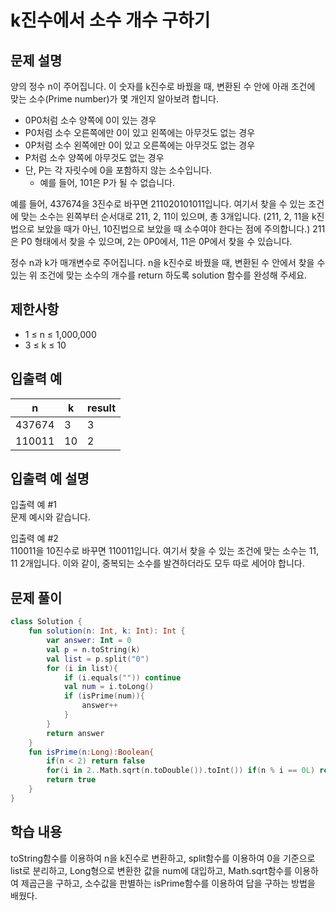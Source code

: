 # k진수에서 소수 개수 구하기
## 문제 설명
양의 정수 n이 주어집니다. 이 숫자를 k진수로 바꿨을 때, 변환된 수 안에 아래 조건에 맞는 소수(Prime number)가 몇 개인지 알아보려 합니다.

* 0P0처럼 소수 양쪽에 0이 있는 경우
* P0처럼 소수 오른쪽에만 0이 있고 왼쪽에는 아무것도 없는 경우
* 0P처럼 소수 왼쪽에만 0이 있고 오른쪽에는 아무것도 없는 경우
* P처럼 소수 양쪽에 아무것도 없는 경우
* 단, P는 각 자릿수에 0을 포함하지 않는 소수입니다.
  * 예를 들어, 101은 P가 될 수 없습니다.

예를 들어, 437674을 3진수로 바꾸면 211020101011입니다. 여기서 찾을 수 있는 조건에 맞는 소수는 왼쪽부터 순서대로 211, 2, 11이 있으며, 총 3개입니다. (211, 2, 11을 k진법으로 보았을 때가 아닌, 10진법으로 보았을 때 소수여야 한다는 점에 주의합니다.) 211은 P0 형태에서 찾을 수 있으며, 2는 0P0에서, 11은 0P에서 찾을 수 있습니다.

정수 n과 k가 매개변수로 주어집니다. n을 k진수로 바꿨을 때, 변환된 수 안에서 찾을 수 있는 위 조건에 맞는 소수의 개수를 return 하도록 solution 함수를 완성해 주세요.

## 제한사항
* 1 ≤ n ≤ 1,000,000
* 3 ≤ k ≤ 10

## 입출력 예
n	| k	| result
---|---|---|
437674	| 3	| 3
110011	| 10 | 2

## 입출력 예 설명
입출력 예 #1   
문제 예시와 같습니다.

입출력 예 #2   
110011을 10진수로 바꾸면 110011입니다. 여기서 찾을 수 있는 조건에 맞는 소수는 11, 11 2개입니다. 이와 같이, 중복되는 소수를 발견하더라도 모두 따로 세어야 합니다.

## 문제 풀이
``` kotlin 
class Solution {
    fun solution(n: Int, k: Int): Int {
        var answer: Int = 0
        val p = n.toString(k)
        val list = p.split("0")
        for (i in list){
            if (i.equals("")) continue
            val num = i.toLong()
            if (isPrime(num)){
                answer++
            }
        }
        return answer
    }   
    fun isPrime(n:Long):Boolean{
        if(n < 2) return false
        for(i in 2..Math.sqrt(n.toDouble()).toInt()) if(n % i == 0L) return false
        return true
    }
}
```
## 학습 내용
toString함수를 이용하여 n을 k진수로 변환하고, split함수를 이용하여 0을 기준으로 list로 분리하고, Long형으로 변환한 값을 num에 대입하고, Math.sqrt함수를 이용하여 제곱근을 구하고, 소수값을 판별하는 isPrime함수를 이용하여 답을 구하는 방법을 배웠다.


